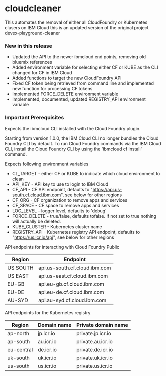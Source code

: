 # cloudcleaner

This automates the removal of either all CloudFoundry or Kubernetes clusers on IBM Cloud
this is an updated version of the original project devex-playground-cleaner


### New in this release 

* Updated the API to the newer ibmcloud end points, removing old bluemix references
* Added environment variable for selecting either CF or KUBE as the CLI changed for CF in IBM Cloud
* Added functions to target the new CloudFoundry API
* Fixed CF token being retrieved from command line and implemented new function for processing CF tokens
* Implemented FORCE_DELETE environment variable
* Implemented, documented, updated REGISTRY_API environment variable



### Important Prerequisites

Expects the ibmcloud CLI installed with the Cloud Foundry plugin.

Starting from version 1.0.0, the IBM Cloud CLI no longer bundles the Cloud Foundry CLI by default. To run Cloud Foundry commands via the IBM Cloud CLI, install the Cloud Foundry CLI by using the 'ibmcloud cf install' command.

Expects following environment variables
* CL_TARGET - either CF or KUBE to indicate which cloud environment to clean
* API_KEY - API key to use to login to IBM Cloud
* CF_API - CF API endpoint, defaults to "https://api.us-south.cf.cloud.ibm.com", see below for other regions
* CF_ORG - CF organization to remove apps and services
* CF_SPACE - CF space to remove apps and services
* LOG_LEVEL - logger level, defaults to 'debug'
* FORCE_DELETE - true/false, defaults tofalse. If not set to true nothing will actually be deleted. 
* KUBE_CLUSTER - Kubernetes cluster name
* REGISTRY_API - Kubernetes registry API endpoint, defaults to "https://us.icr.io/api", see below for other regions


API endpoints for interacting with Cloud Foundry Public

| Region        | Endpoint                      |
| ------------- | ------------------------------|
| US SOUTH      | api.us-south.cf.cloud.ibm.com |
| US EAST       | api.us-east.cf.cloud.ibm.com  |
| EU-GB         | api.eu-gb.cf.cloud.ibm.com    |
| EU-DE         | api.eu-de.cf.cloud.ibm.com    |
| AU-SYD        | api.au-syd.cf.cloud.ibm.com   |


API endpoints for the Kubernetes registry

| Region      | Domain name | Private domain name  |
| ------------| ------------| ---------------------|
| ap-north    | jp.icr.io   | private.jp.icr.io    |
| ap-south    | au.icr.io   | private.au.icr.io    |
| eu-central  | de.icr.io   | private.de.icr.io    |
| uk-south    | uk.icr.io   | private.uk.icr.io    |
| us-south    | us.icr.io   | private.us.icr.io    |
